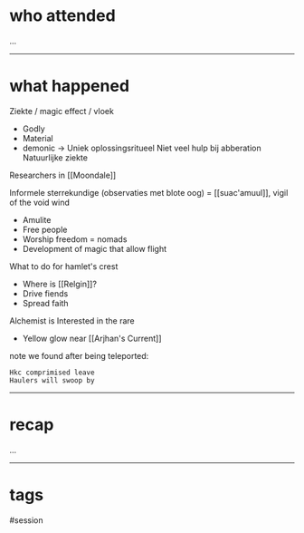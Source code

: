 # who attended

...

---
# what happened

Ziekte / magic effect / vloek
- Godly
- Material
- demonic
-> Uniek oplossingsritueel
Niet veel hulp bij abberation
Natuurlijke ziekte

Researchers in [[Moondale]]

Informele sterrekundige (observaties met blote oog) = [[suac'amuul]], vigil of the void wind
- Amulite
- Free people
- Worship freedom = nomads
- Development of magic that allow flight

What to do for hamlet's crest
- Where is [[Relgin]]?
- Drive fiends
- Spread faith

Alchemist is Interested in the rare
- Yellow glow near [[Arjhan's Current]]

note we found after being teleported:
```
Hkc comprimised leave
Haulers will swoop by
```

---
# recap

...

---
# tags

#session